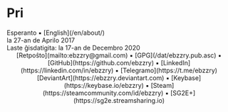 Pri
===

<div class="center">Esperanto ▪ [English](/en/about/)</div>
<div class="center">la 27-an de Aprilo 2017</div>
<div class="center">Laste ĝisdatigita: la 17-an de Decembro 2020</div>

<center>
[Retpoŝto](mailto:ebzzry@gmail.com) ▪ [GPG](/dat/ebzzry.pub.asc) ▪ [GitHub](https://github.com/ebzzry) ▪ [LinkedIn](https://linkedin.com/in/ebzzry) ▪ [Telegramo](https://t.me/ebzzry)<br>
[DeviantArt](https://ebzzry.deviantart.com) ▪ [Keybase](https://keybase.io/ebzzry) ▪ [Steam](https://steamcommunity.com/id/ebzzry) ▪ [SG2E+](https://sg2e.streamsharing.io)
</center>
